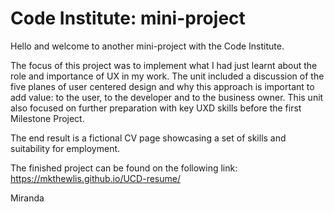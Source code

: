 # Code Institute: mini-project

Hello and welcome to another mini-project with the Code Institute.

The focus of this project was to implement what I had just learnt about the role and importance of UX in my work. The unit included a discussion of the five planes of user centered design and why this approach is important to add value: to the user, to the developer and to the business owner.
This unit also focused on further preparation with key UXD skills before the first Milestone Project. 

The end result is a fictional CV page showcasing a set of skills and suitability for employment. 

The finished project can be found on the following link: https://mkthewlis.github.io/UCD-resume/ 

Miranda
